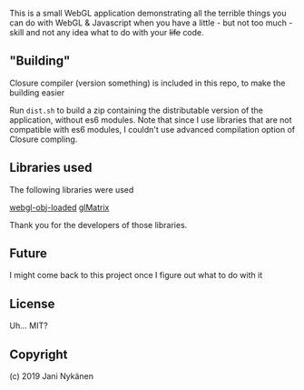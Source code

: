 This is a small WebGL application demonstrating all the terrible things you can do with WebGL & Javascript when you have a little - but not too much - skill and not any idea what to do with your ~~life~~ code.

## "Building"

Closure compiler (version something) is included in this repo, to make the building easier

Run `dist.sh` to build a zip containing the distributable version of the application, without es6 modules. Note that since I use libraries that are not compatible with es6 modules, I couldn't use advanced compilation option of Closure compling.

## Libraries used

The following libraries were used

[webgl-obj-loaded](https://github.com/frenchtoast747/webgl-obj-loader)
[glMatrix](http://glmatrix.net)

Thank you for the developers of those libraries.

## Future

I might come back to this project once I figure out what to do with it

## License

Uh... MIT?

## Copyright

(c) 2019 Jani Nykänen
